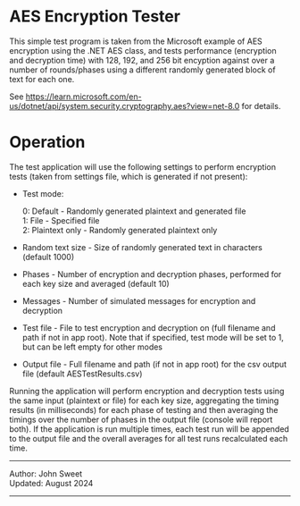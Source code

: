# AES Encryption Tester

This simple test program is taken from the Microsoft example of AES encryption using the .NET AES class, and 
tests performance (encryption and decryption time) with 128, 192, and 256 bit encyption against over a number
of rounds/phases using a different randomly generated block of text for each one.

See https://learn.microsoft.com/en-us/dotnet/api/system.security.cryptography.aes?view=net-8.0 for details.

# Operation

The test application will use the following settings to perform encryption tests (taken from settings file, which is generated if not present):

* Test mode:
     
  0: Default - Randomly generated plaintext and generated file  
  1: File - Specified file  
  2: Plaintext only - Randomly generated plaintext only  

* Random text size - Size of randomly generated text in characters (default 1000)

* Phases - Number of encryption and decryption phases, performed for each key size and averaged (default 10)

* Messages - Number of simulated messages for encryption and decryption

* Test file - File to test encryption and decryption on (full filename and path if not in app root). Note that if specified, test mode will be set to 1, but can be left empty for other modes

* Output file - Full filename and path (if not in app root) for the csv output file (default AESTestResults.csv)

Running the application will perform encryption and decryption tests using the same input (plaintext or file) for each key size, aggregating the timing results (in milliseconds) for each phase of testing and then averaging the timings over the number of phases in the output file (console will report both). If the application is run multiple times, each test run will be appended to the output file and the overall averages for all test runs recalculated each time.


************************
Author: John Sweet   
Updated: August 2024 
************************
